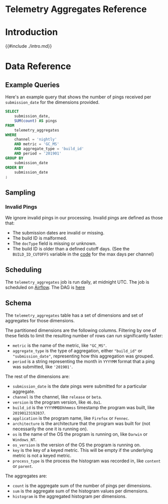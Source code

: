 # Telemetry Aggregates Reference

<!-- toc -->

# Introduction

{{#include ./intro.md}}

# Data Reference

## Example Queries

Here's an example query that shows the number of pings received per
`submission_date` for the dimensions provided.

```sql
SELECT
    submission_date,
    SUM(count) AS pings
FROM
    telemetry_aggregates
WHERE
    channel = 'nightly'
    AND metric = 'GC_MS'
    AND aggregate_type = 'build_id'
    AND period = '201901'
GROUP BY
    submission_date
ORDER BY
    submission_date
;
```

## Sampling

### Invalid Pings

We ignore invalid pings in our processing. Invalid pings are defined as those that:

* The submission dates are invalid or missing.
* The build ID is malformed.
* The `docType` field is missing or unknown.
* The build ID is older than a defined cutoff days.
  (See the `BUILD_ID_CUTOFFS` variable in the
  [code](https://github.com/mozilla/python_mozaggregator/) for the max days per channel)


## Scheduling

The `telemetry_aggregates` job is run daily, at midnight UTC.
The job is scheduled on [Airflow](https://github.com/mozilla/telemetry-airflow).
The DAG is [here](https://github.com/mozilla/telemetry-airflow/blob/master/dags/mozaggregator_parquet.py)

## Schema

The `telemetry_aggregates` table has a set of dimensions and set of
aggregates for those dimensions.

The partitioned dimensions are the following columns. Filtering by one of
these fields to limit the resulting number of rows can run significantly
faster:

* `metric` is the name of the metric, like `"GC_MS"`.
* `aggregate_type` is the type of aggregation, either `"build_id"` or
  `"submission_date"`, representing how this aggregation was grouped.
* `period` is a string representing the month in `YYYYMM` format that a ping
  was submitted, like `'201901'`.

The rest of the dimensions are:

* `submission_date` is the date pings were submitted for a particular aggregate.
* `channel` is the channel, like `release` or `beta`.
* `version` is the program version, like `46.0a1`.
* `build_id` is the `YYYYMMDDhhmmss` timestamp the program was built, like
  `20190123192837`.
* `application` is the program name, like `Firefox` or `Fennec`.
* `architecture` is the architecture that the program was built for (not
  necessarily the one it is running on).
* `os` is the name of the OS the program is running on, like `Darwin` or `Windows_NT`.
* `os_version` is the version of the OS the program is running on.
* `key` is the key of a keyed metric. This will be empty if the underlying
  metric is not a keyed metric.
* `process_type` is the process the histogram was recorded in, like `content`
  or `parent`.

The aggregates are:

* `count` is the aggregate sum of the number of pings per dimensions.
* `sum` is the aggregate sum of the histogram values per dimensions.
* `histogram` is the aggregated histogram per dimensions.
